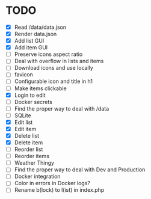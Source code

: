 # TODO

* [x] Read /data/data.json
* [x] Render data.json
* [x] Add list GUI
* [x] Add item GUI
* [ ] Preserve icons aspect ratio
* [ ] Deal with overflow in lists and items
* [ ] Download icons and use locally
* [ ] favicon
* [ ] Configurable icon and title in h1
* [ ] Make items clickable
* [x] Login to edit
* [ ] Docker secrets
* [ ] Find the proper way to deal with /data
* [ ] SQLite
* [x] Edit list
* [x] Edit item
* [x] Delete list
* [x] Delete item
* [ ] Reorder list
* [ ] Reorder items
* [ ] Weather Thingy
* [ ] Find the proper way to deal with Dev and Production
* [ ] Docker integration
* [ ] Color in errors in Docker logs?
* [ ] Rename b(lock) to l(ist) in index.php
